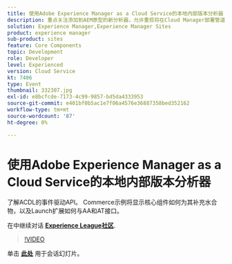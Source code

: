 ```yaml
---
title: 使用Adobe Experience Manager as a Cloud Service的本地内部版本分析器
description: 重点关注添加到AEM原型的新分析器，允许重现将在Cloud Manager部署管道中完成的本地验证。
solution: Experience Manager,Experience Manager Sites
product: experience manager
sub-product: sites
feature: Core Components
topic: Development
role: Developer
level: Experienced
version: Cloud Service
kt: 7406
type: Event
thumbnail: 332307.jpg
exl-id: e8bcfcde-7173-4c99-9857-bd5da4333953
source-git-commit: e401bf0b5ac1e7f06a4576e36887358bed352162
workflow-type: tm+mt
source-wordcount: '87'
ht-degree: 0%

---
```


# 使用Adobe Experience Manager as a Cloud Service的本地内部版本分析器

了解ACDL的事件驱动API。 Commerce示例将显示核心组件如何为其补充水合物，以及Launch扩展如何与AA和AT接口。

在中继续对话 **[Experience League社区](https://adobe.ly/36Yd3v6)**.

>[!VIDEO](https://video.tv.adobe.com/v/332307/?quality=12&learn=on&hidetitle=true)

单击 **[此处](/help/adobe-developers-live/assets/local-build-analyzers-aemcs.pdf)** 用于会话幻灯片。
